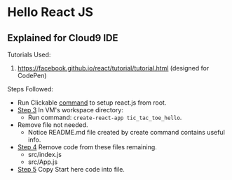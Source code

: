 # Hello React JS

## Explained for Cloud9 IDE

Tutorials Used:

1. https://facebook.github.io/react/tutorial/tutorial.html (designed for CodePen)

Steps Followed:

* Run Clickable [command](https://gist.github.com/BenjaminHaos/ca4cc854aa946b95dde2235d1679d617) to setup react.js from root.
* [Step 3](https://github.com/BenjaminHaos/hello_react_js/commit/965e47f52bf86b5da6308e3366d5b8cfbb9955ec "view commit with this step.") In VM's workspace directory:  
    * Run command: ```create-react-app tic_tac_toe_hello```.
* Remove file not needed.
    * Notice README.md file created by create command contains useful info.
* [Step 4]() Remove code from these files remaining.
    * src/index.js
    * src/App.js
* [Step 5]() Copy Start here code into file.